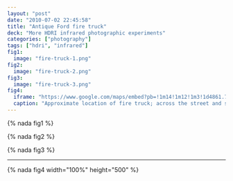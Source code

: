 ```yaml
---
layout: "post"
date: "2010-07-02 22:45:58"
title: "Antique Ford fire truck"
deck: "More HDRI infrared photographic experiments"
categories: ["photography"]
tags: ["hdri", "infrared"]
fig1:
  image: "fire-truck-1.png"
fig2:
  image: "fire-truck-2.png"
fig3:
  image: "fire-truck-3.png"
fig4:
  iframe: "https://www.google.com/maps/embed?pb=!1m14!1m12!1m3!1d4861.703896072147!2d-122.52543291577605!3d44.12630337760125!2m3!1f0!2f0!3f0!3m2!1i1024!2i768!4f13.1!5e1!3m2!1sen!2sus!4v1392610697533"
  caption: "Approximate location of fire truck; across the street and slightly down the road from [The Wayfarer Resort](http://www.wayfarerresort.com/)."
---
```


{% nada fig1 %}

{% nada fig2 %}

{% nada fig3 %}

---

{% nada fig4 width="100%" height="500" %}
